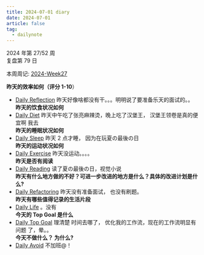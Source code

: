 ```yaml
---
title: 2024-07-01 diary
date: 2024-07-01
article: false
tag:
  - dailynote
---
```

  
2024 年第 27/52 周  
复盘第 79 日

本周周记: [2024-Week27](2024-Week27)

**昨天的效率如何（评分 1-10**）
- [Daily Reflection](../../10IMYMEMINE/Day/Daily%20Reflection) 昨天好像啥都没有干。。。明明说了要准备乐天的面试的。。  
**昨天的饮食状况如何**
- [Daily Diet](../../10IMYMEMINE/Day/Daily%20Diet) 昨天中午吃了张亮麻辣烫，晚上吃了汉堡王， 汉堡王领卷是真的便宜啊 我去  
**昨天的睡眠状况如何**
- [Daily Sleep](../../10IMYMEMINE/Day/Daily%20Sleep) 昨天 2 点才睡， 因为在玩夏の最後の日  
**昨天的运动状况如何**
- [Daily Exercise](Daily%20Exercise) 昨天没运动。。。。  
**昨天是否有阅读** 
- [Daily Reading](../../10IMYMEMINE/Day/Daily%20Reading) 读了夏の最後の日，视觉小说  
**昨天有什么地方做的不好？可进一步改进的地方是什么？具体的改进计划是什么?**
- [Daily Refactoring](../../10IMYMEMINE/Day/Daily%20Refactoring) 昨天没有准备面试， 也没有刷题。  
**昨天有哪些值得记录的生活片段**  
- [Daily Life](../../10IMYMEMINE/Day/Daily%20Life) 。没有  
**今天的 Top Goal 是什么**  
- [Daily Top Goal](../../10IMYMEMINE/Day/Daily%20Top%20Goal) 理清楚 时间去哪了， 优化我的工作流，现在的工作流明显有问题 了，晕。。  
**今天不做什么？ 为什么?**  
- [Daily Avoid](../../10IMYMEMINE/Day/Daily%20Avoid) 不加班@！
